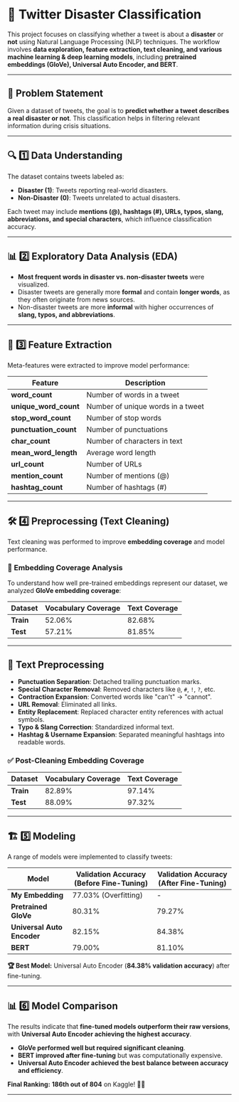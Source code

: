 # 🚨 Twitter Disaster Classification

This project focuses on classifying whether a tweet is about a **disaster** or **not** using Natural Language Processing (NLP) techniques. The workflow involves **data exploration, feature extraction, text cleaning, and various machine learning & deep learning models**, including **pretrained embeddings (GloVe), Universal Auto Encoder, and BERT**.

---

## 📌 Problem Statement
Given a dataset of tweets, the goal is to **predict whether a tweet describes a real disaster or not**. This classification helps in filtering relevant information during crisis situations.

---

## 🔍 1️⃣ Data Understanding
The dataset contains tweets labeled as:
- **Disaster (1)**: Tweets reporting real-world disasters.
- **Non-Disaster (0)**: Tweets unrelated to actual disasters.

Each tweet may include **mentions (@), hashtags (#), URLs, typos, slang, abbreviations, and special characters**, which influence classification accuracy.

---

## 📊 2️⃣ Exploratory Data Analysis (EDA)
- **Most frequent words in disaster vs. non-disaster tweets** were visualized.
- Disaster tweets are generally more **formal** and contain **longer words**, as they often originate from news sources.
- Non-disaster tweets are more **informal** with higher occurrences of **slang, typos, and abbreviations**.

---

## 📌 3️⃣ Feature Extraction
Meta-features were extracted to improve model performance:

| Feature | Description |
|---------|-------------|
| **word_count** | Number of words in a tweet |
| **unique_word_count** | Number of unique words in a tweet |
| **stop_word_count** | Number of stop words |
| **punctuation_count** | Number of punctuations |
| **char_count** | Number of characters in text |
| **mean_word_length** | Average word length |
| **url_count** | Number of URLs |
| **mention_count** | Number of mentions (@) |
| **hashtag_count** | Number of hashtags (#) |

---

## 🛠 4️⃣ Preprocessing (Text Cleaning)
Text cleaning was performed to improve **embedding coverage** and model performance.

### 🧠 Embedding Coverage Analysis
To understand how well pre-trained embeddings represent our dataset, we analyzed **GloVe embedding coverage**:

| Dataset  | Vocabulary Coverage | Text Coverage |
|----------|--------------------|--------------|
| **Train** | 52.06%            | 82.68%       |
| **Test**  | 57.21%            | 81.85%       |

---

## 🧹 Text Preprocessing
- **Punctuation Separation**: Detached trailing punctuation marks.
- **Special Character Removal**: Removed characters like `@`, `#`, `!`, `?`, etc.
- **Contraction Expansion**: Converted words like "can't" → "cannot".
- **URL Removal**: Eliminated all links.
- **Entity Replacement**: Replaced character entity references with actual symbols.
- **Typo & Slang Correction**: Standardized informal text.
- **Hashtag & Username Expansion**: Separated meaningful hashtags into readable words.

### ✅ Post-Cleaning Embedding Coverage
| Dataset  | Vocabulary Coverage | Text Coverage |
|----------|--------------------|--------------|
| **Train** | 82.89%            | 97.14%       |
| **Test**  | 88.09%            | 97.32%       |

---

## 🏗 5️⃣ Modeling
A range of models were implemented to classify tweets:

| Model | Validation Accuracy (Before Fine-Tuning) | Validation Accuracy (After Fine-Tuning) |
|--------|----------------------------|----------------------------|
| **My Embedding** | 77.03% (Overfitting) | - |
| **Pretrained GloVe** | 80.31% | 79.27% |
| **Universal Auto Encoder** | 82.15% | 84.38% |
| **BERT** | 79.00% | 81.10% |

**🏆 Best Model:** Universal Auto Encoder (**84.38% validation accuracy**) after fine-tuning.

---

## 📊 6️⃣ Model Comparison
The results indicate that **fine-tuned models outperform their raw versions**, with **Universal Auto Encoder achieving the highest accuracy**.

- **GloVe performed well but required significant cleaning**.
- **BERT improved after fine-tuning** but was computationally expensive.
- **Universal Auto Encoder achieved the best balance between accuracy and efficiency**.

**Final Ranking:** **186th out of 804** on Kaggle! 🚀🎯

---
